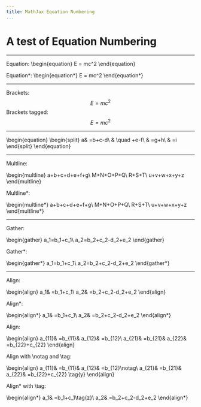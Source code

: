 ```yaml
---
title: MathJax Equation Numbering
...
```


A test of Equation Numbering
============================

------------------------------------------------------------------------

Equation:
\begin{equation}
E = mc^2
\end{equation}

Equation\*:
\begin{equation*}
E = mc^2
\end{equation*}

------------------------------------------------------------------------

Brackets:
$$E = mc^2$$
Brackets tagged:
$$E = mc^2\tag{x}$$

------------------------------------------------------------------------

\begin{equation}
\begin{split} 
a& =b+c-d\\ 
& \quad +e-f\\ 
& =g+h\\ 
& =i 
\end{split} 
\end{equation} 

------------------------------------------------------------------------

Multline:

\begin{multline}
  a+b+c+d+e+f+g\\
  M+N+O+P+Q\\
  R+S+T\\
  u+v+w+x+y+z
\end{multline}

Multline*:

\begin{multline*}
  a+b+c+d+e+f+g\\
  M+N+O+P+Q\\
  R+S+T\\
  u+v+w+x+y+z
\end{multline*}

------------------------------------------------------------------------

Gather:

\begin{gather} 
a_1=b_1+c_1\\ 
a_2=b_2+c_2-d_2+e_2 
\end{gather} 

Gather*:

\begin{gather*} 
a_1=b_1+c_1\\ 
a_2=b_2+c_2-d_2+e_2 
\end{gather*} 

------------------------------------------------------------------------

Align:

\begin{align} 
a_1& =b_1+c_1\\ 
a_2& =b_2+c_2-d_2+e_2 
\end{align}

Align*:

\begin{align*} 
a_1& =b_1+c_1\\ 
a_2& =b_2+c_2-d_2+e_2 
\end{align*}

Align:

\begin{align} 
a_{11}& =b_{11}& a_{12}& =b_{12}\\ 
a_{21}& =b_{21}& a_{22}& =b_{22}+c_{22} 
\end{align}

Align with \notag and \tag:

\begin{align} 
a_{11}& =b_{11}& a_{12}& =b_{12}\notag\\ 
a_{21}& =b_{21}& a_{22}& =b_{22}+c_{22} \tag{y}
\end{align}

Align* with \tag:

\begin{align*} 
a_1& =b_1+c_1\tag{z}\\ 
a_2& =b_2+c_2-d_2+e_2 
\end{align*}
